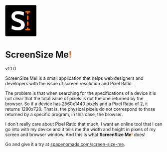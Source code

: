 <picture>
  <source width="100" srcset="./assets/img/screensize-icon-negative.svg" media="(prefers-color-scheme: dark)" />
  <source width="100" srcset="./assets/img/screensize-icon.svg" media="(prefers-color-scheme: light), (prefers-color-scheme: no-preference)" />
  <img width="100" src="./assets/img/screensize-icon.svg" />
</picture>

# ScreenSize Me<span style="color:#ff6600;">!</span>

v1.1.0

ScreenSize Me! is a small application that helps web designers and developers with the issue of screen resolution and Pixel Ratio.

The problem is that when searching for the specifications of a device it is not clear that the total value of pixels is not the one returned by the browser.
So if a device has 2560x1440 pixels and a Pixel Ratio of 2, it returns 1280x720.
That is, the physical pixels do not correspond to those returned by a specific program, in this case, the browser.

I don't really care about Pixel Ratio that much, I want an online tool that I can go into with my device and it tells me the width and height in pixels of my screen and browser window. And this is what **ScreenSize Me<span style="color:#ff6600;">!</span>** does!

Go and give it a try at [spacenomads.com/screen-size-me](https://spacenomads.com/screen-size-me).